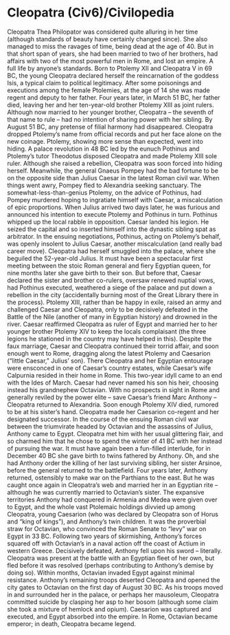 # Cleopatra (Civ6)/Civilopedia

Cleopatra Thea Philopator was considered quite alluring in her time (although standards of beauty have certainly changed since). She also managed to miss the ravages of time, being dead at the age of 40. But in that short span of years, she had been married to two of her brothers, had affairs with two of the most powerful men in Rome, and lost an empire. A full life by anyone’s standards.
Born to Ptolemy XII and Cleopatra V in 69 BC, the young Cleopatra declared herself the reincarnation of the goddess Isis, a typical claim to political legitimacy. After some poisonings and executions among the female Ptolemies, at the age of 14 she was made regent and deputy to her father. Four years later, in March 51 BC, her father died, leaving her and her ten-year-old brother Ptolemy XIII as joint rulers. Although now married to her younger brother, Cleopatra – the seventh of that name to rule – had no intention of sharing power with her sibling.
By August 51 BC, any pretense of filial harmony had disappeared. Cleopatra dropped Ptolemy’s name from official records and put her face alone on the new coinage. Ptolemy, showing more sense than expected, went into hiding. A palace revolution in 48 BC led by the eunuch Pothinus and Ptolemy’s tutor Theodotus disposed Cleopatra and made Ptolemy XIII sole ruler. Although she raised a rebellion, Cleopatra was soon forced into hiding herself.
Meanwhile, the general Gnaeus Pompey had the bad fortune to be on the opposite side than Julius Caesar in the latest Roman civil war. When things went awry, Pompey fled to Alexandria seeking sanctuary. The somewhat-less-than-genius Ptolemy, on the advice of Pothinus, had Pompey murdered hoping to ingratiate himself with Caesar, a miscalculation of epic proportions. When Julius arrived two days later, he was furious and announced his intention to execute Ptolemy and Pothinus in turn. Pothinus whipped up the local rabble in opposition. Caesar landed his legion. He seized the capital and so inserted himself into the dynastic sibling spat as arbitrator.
In the ensuing negotiations, Pothinus, acting on Ptolemy’s behalf, was openly insolent to Julius Caesar, another miscalculation (and really bad career move). Cleopatra had herself smuggled into the palace, where she beguiled the 52-year-old Julius. It must have been a spectacular first meeting between the stoic Roman general and fiery Egyptian queen, for nine months later she gave birth to their son. But before that, Caesar declared the sister and brother co-rulers, oversaw renewed nuptial vows, had Pothinus executed, weathered a siege of the palace and put down a rebellion in the city (accidentally burning most of the Great Library there in the process).
Ptolemy XIII, rather than be happy in exile, raised an army and challenged Caesar and Cleopatra, only to be decisively defeated in the Battle of the Nile (another of many in Egyptian history) and drowned in the river. Caesar reaffirmed Cleopatra as ruler of Egypt and married her to her younger brother Ptolemy XIV to keep the locals complaisant (the three legions he stationed in the country may have helped in this). Despite the faux marriage, Caesar and Cleopatra continued their torrid affair, and soon enough went to Rome, dragging along the latest Ptolemy and Caesarion (“little Caesar,” Julius’ son). There Cleopatra and her Egyptian entourage were ensconced in one of Caesar’s country estates, while Caesar’s wife Calpurnia resided in their home in Rome.
This two-year idyll came to an end with the Ides of March. Caesar had never named his son his heir, choosing instead his grandnephew Octavian. With no prospects in sight in Rome and generally reviled by the power elite – save Caesar’s friend Marc Anthony – Cleopatra returned to Alexandria. Soon enough Ptolemy XIV died, rumored to be at his sister’s hand. Cleopatra made her Caesarion co-regent and her designated successor.
In the course of the ensuing Roman civil war between the triumvirate headed by Octavian and the assassins of Julius, Anthony came to Egypt. Cleopatra met him with her usual glittering flair, and so charmed him that he chose to spend the winter of 41 BC with her instead of pursuing the war. It must have again been a fun-filled interlude, for in December 40 BC she gave birth to twins fathered by Anthony. Oh, and she had Anthony order the killing of her last surviving sibling, her sister Arsinoe, before the general returned to the battlefield.
Four years later, Anthony returned, ostensibly to make war on the Parthians to the east. But he was caught once again in Cleopatra’s web and married her in an Egyptian rite – although he was currently married to Octavian’s sister. The expansive territories Anthony had conquered in Armenia and Medea were given over to Egypt, and the whole vast Ptolemaic holdings divvied up among Cleopatra, young Caesarion (who was declared by Cleopatra son of Horus and “king of kings”), and Anthony’s twin children. It was the proverbial straw for Octavian, who convinced the Roman Senate to “levy” war on Egypt in 33 BC.
Following two years of skirmishing, Anthony’s forces squared off with Octavian’s in a naval action off the coast of Actium in western Greece. Decisively defeated, Anthony fell upon his sword – literally. Cleopatra was present at the battle with an Egyptian fleet of her own, but fled before it was resolved (perhaps contributing to Anthony’s demise by doing so). Within months, Octavian invaded Egypt against minimal resistance. Anthony’s remaining troops deserted Cleopatra and opened the city gates to Octavian on the first day of August 30 BC.
As his troops moved in and surrounded her in the palace, or perhaps her mausoleum, Cleopatra committed suicide by clasping her asp to her bosom (although some claim she took a mixture of hemlock and opium). Caesarion was captured and executed, and Egypt absorbed into the empire. In Rome, Octavian became emperor; in death, Cleopatra became legend.